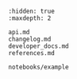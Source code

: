 ```{include} ../README.md

```

```{toctree}
:hidden: true
:maxdepth: 2

api.md
changelog.md
developer_docs.md
references.md

notebooks/example
```
